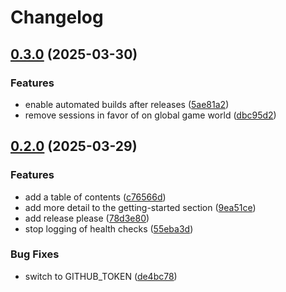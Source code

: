 # Changelog

## [0.3.0](https://github.com/MaikBuse/syndicode/compare/v0.2.0...v0.3.0) (2025-03-30)


### Features

* enable automated builds after releases ([5ae81a2](https://github.com/MaikBuse/syndicode/commit/5ae81a2197ce5a48e1aec8007d0cf2421d6696b6))
* remove sessions in favor of on global game world ([dbc95d2](https://github.com/MaikBuse/syndicode/commit/dbc95d2c63633a38fd37885077f56f6df68c136a))

## [0.2.0](https://github.com/MaikBuse/syndicode/compare/0.1.4...v0.2.0) (2025-03-29)


### Features

* add a table of contents ([c76566d](https://github.com/MaikBuse/syndicode/commit/c76566dd36836701fa9181497a7c148b61cffc72))
* add more detail to the getting-started section ([9ea51ce](https://github.com/MaikBuse/syndicode/commit/9ea51ceec65f5aae98a462bd27fa3090a60f54a1))
* add release please ([78d3e80](https://github.com/MaikBuse/syndicode/commit/78d3e80724912c967ee56a657ed0d4d0deac4cb1))
* stop logging of health checks ([55eba3d](https://github.com/MaikBuse/syndicode/commit/55eba3d017fa288b8ce712f11d1c841b8982e6b6))


### Bug Fixes

* switch to GITHUB_TOKEN ([de4bc78](https://github.com/MaikBuse/syndicode/commit/de4bc78355f75850833e664d6a836100cfa66448))
